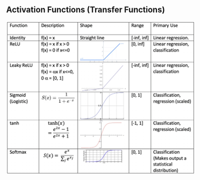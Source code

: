 ## Activation Functions (Transfer Functions)
![](../../../../../../../Assets/Pics/Screenshot%202023-05-14%20at%205.13.34%20PM.png)